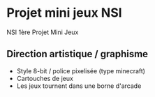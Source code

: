 # Projet mini jeux NSI
NSI 1ère Projet Mini Jeux

## Direction artistique / graphisme

- Style 8-bit / police pixelisée (type minecraft)
- Cartouches de jeux
- Les jeux tournent dans une borne d'arcade
